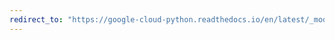 ```yaml
---
redirect_to: "https://google-cloud-python.readthedocs.io/en/latest/_modules/google/cloud/videointelligence_v1p1beta1/gapic/video_intelligence_service_client.html"
---
```

